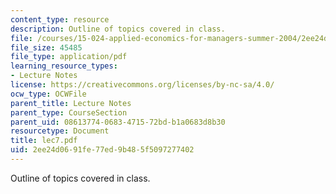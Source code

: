 ```yaml
---
content_type: resource
description: Outline of topics covered in class.
file: /courses/15-024-applied-economics-for-managers-summer-2004/2ee24d0691fe77ed9b485f5097277402_lec7.pdf
file_size: 45485
file_type: application/pdf
learning_resource_types:
- Lecture Notes
license: https://creativecommons.org/licenses/by-nc-sa/4.0/
ocw_type: OCWFile
parent_title: Lecture Notes
parent_type: CourseSection
parent_uid: 08613774-0683-4715-72bd-b1a0683d8b30
resourcetype: Document
title: lec7.pdf
uid: 2ee24d06-91fe-77ed-9b48-5f5097277402
---
```

Outline of topics covered in class.